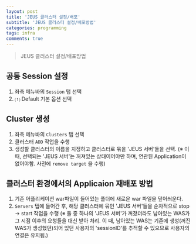 ```yaml
---
layout: post
title: 'JEUS 클러스터 설정/배포'
subtitle: 'JEUS 클러스터 설정/배포방법'
categories: programming
tags: infra
comments: true
---
```

> JEUS 클러스터 설정/배포방법

## 공통 Session 설정

1. 좌측 메뉴바의 `Session` 탭 선택 
2. ⑴ Default 기본 옵션 선택 

## Cluster 생성

1. 좌측 메뉴바의 `Clusters` 탭 선택
2. 클러스터 `ADD` 작업을 수행
3. 생성할 클러스터의 이름을 지정하고 클러스터로 묶을 'JEUS 서버'들을 선택. (※ 이 때, 선택되는 'JEUS 서버'는 꺼져있는 상태이어야만 하며, 연관된 Application이 없어야함. 사전에 `remove target` 을 수행)

## 클러스터 환경에서의 Applicaion 재배포 방법

1. 기존 어플리케이션 war파일이 들어있는 폴더에 새로운 war 파일을 덮어씌운다.
2. `Servers` 탭에 들어간 후, 해당 클러스터에 묶인 'JEUS 서버'들을 순차적으로  stop → start 작업을 수행 
(※ 둘 중 하나의 'JEUS 서버'가 꺼졌더라도 남아있는 WAS가 그 시점 이후의 요청들을 대신 받아 처리.
이 때, 남아있는 WAS는 기존에 생성(꺼진 WAS가 생성했던)되어 있던 사용자의 'sessionID'를 추적할 수 있으므로 사용자의 연결은 유지됨.)
